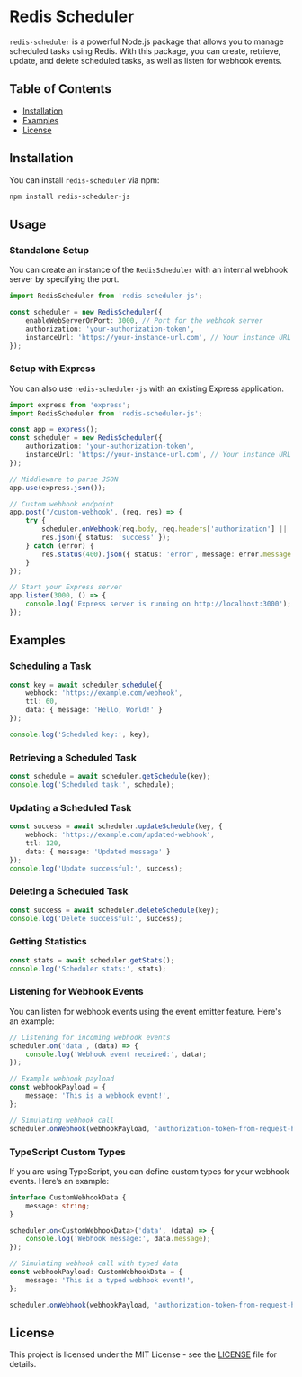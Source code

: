 # Redis Scheduler

`redis-scheduler` is a powerful Node.js package that allows you to manage scheduled tasks using Redis. With this package, you can create, retrieve, update, and delete scheduled tasks, as well as listen for webhook events.

## Table of Contents

- [Installation](#installation)
- [Examples](#examples)
- [License](#license)

## Installation

You can install `redis-scheduler` via npm:

```bash
npm install redis-scheduler-js
```

## Usage

### Standalone Setup

You can create an instance of the `RedisScheduler` with an internal webhook server by specifying the port. 

```typescript
import RedisScheduler from 'redis-scheduler-js';

const scheduler = new RedisScheduler({
    enableWebServerOnPort: 3000, // Port for the webhook server
    authorization: 'your-authorization-token',
    instanceUrl: 'https://your-instance-url.com', // Your instance URL
});
```

### Setup with Express

You can also use `redis-scheduler-js` with an existing Express application.

```typescript
import express from 'express';
import RedisScheduler from 'redis-scheduler-js';

const app = express();
const scheduler = new RedisScheduler({
    authorization: 'your-authorization-token',
    instanceUrl: 'https://your-instance-url.com', // Your instance URL
});

// Middleware to parse JSON
app.use(express.json());

// Custom webhook endpoint
app.post('/custom-webhook', (req, res) => {
    try {
        scheduler.onWebhook(req.body, req.headers['authorization'] || '');
        res.json({ status: 'success' });
    } catch (error) {
        res.status(400).json({ status: 'error', message: error.message });
    }
});

// Start your Express server
app.listen(3000, () => {
    console.log('Express server is running on http://localhost:3000');
});
```

## Examples

### Scheduling a Task

```typescript
const key = await scheduler.schedule({
    webhook: 'https://example.com/webhook',
    ttl: 60,
    data: { message: 'Hello, World!' }
});

console.log('Scheduled key:', key);
```

### Retrieving a Scheduled Task

```typescript
const schedule = await scheduler.getSchedule(key);
console.log('Scheduled task:', schedule);
```

### Updating a Scheduled Task

```typescript
const success = await scheduler.updateSchedule(key, {
    webhook: 'https://example.com/updated-webhook',
    ttl: 120,
    data: { message: 'Updated message' }
});
console.log('Update successful:', success);
```

### Deleting a Scheduled Task

```typescript
const success = await scheduler.deleteSchedule(key);
console.log('Delete successful:', success);
```

### Getting Statistics

```typescript
const stats = await scheduler.getStats();
console.log('Scheduler stats:', stats);
```

### Listening for Webhook Events

You can listen for webhook events using the event emitter feature. Here's an example:

```typescript
// Listening for incoming webhook events
scheduler.on('data', (data) => {
    console.log('Webhook event received:', data);
});

// Example webhook payload
const webhookPayload = {
    message: 'This is a webhook event!',
};

// Simulating webhook call
scheduler.onWebhook(webhookPayload, 'authorization-token-from-request-headers');
```

### TypeScript Custom Types

If you are using TypeScript, you can define custom types for your webhook events. Here’s an example:

```typescript
interface CustomWebhookData {
    message: string;
}

scheduler.on<CustomWebhookData>('data', (data) => {
    console.log('Webhook message:', data.message);
});

// Simulating webhook call with typed data
const webhookPayload: CustomWebhookData = {
    message: 'This is a typed webhook event!',
};

scheduler.onWebhook(webhookPayload, 'authorization-token-from-request-headers');
```

## License

This project is licensed under the MIT License - see the [LICENSE](https://github.com/Digital39999/redis-scheduler/LICENSE) file for details.